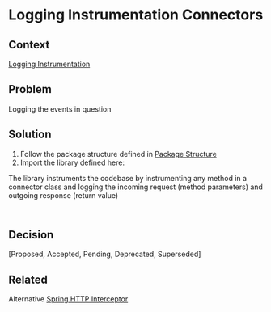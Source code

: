 # Logging Instrumentation Connectors

## Context
[Logging Instrumentation](intrumentation.md)

## Problem
Logging the events in question

## Solution
1. Follow the package structure defined in [Package Structure](../../../code%20styles/package-structure.md)
2. Import the library defined here: 

The library instruments the codebase by instrumenting any method in a connector class and logging the incoming request
(method parameters) and outgoing response (return value)

```agsl


```


## Decision
[Proposed, Accepted, Pending, Deprecated, Superseded]

## Related
Alternative [Spring HTTP Interceptor](spring-http-interceptor.md)  
